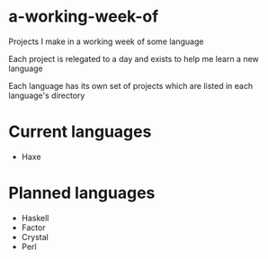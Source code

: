 # a-working-week-of
Projects I make in a working week of some language

Each project is relegated to a day and exists to help me learn a new language

Each language has its own set of projects which are listed in each language's directory

# Current languages

- Haxe

# Planned languages

- Haskell
- Factor
- Crystal
- Perl
